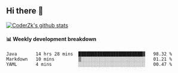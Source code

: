 ## Hi there 👋

[![CoderZk's github stats](https://github-readme-stats.vercel.app/api?username=zhoukuo123&show_icons=true&count_private=true)](https://github.com/anuraghazra/github-readme-stats)

#### :bar_chart: Weekly development breakdown

<!--START_SECTION:waka-->

```text
Java       14 hrs 28 mins  ████████████████████████▓   98.32 %
Markdown   10 mins         ▒░░░░░░░░░░░░░░░░░░░░░░░░   01.21 %
YAML       4 mins          ░░░░░░░░░░░░░░░░░░░░░░░░░   00.47 %
```

<!--END_SECTION:waka-->
